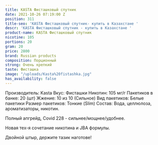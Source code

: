 ```yaml
---
title: KASTA Фисташковый спутник
date: 2021-10-26 07:19:00 Z
position: 311
title-seo: 'KASTA Фисташковый спутник- купить в Казахстане '
descr: 'KASTA Фисташковый спутник - купить в Казахстане '
product-name: KASTA Фисташковый спутник
nicotine: 105
portions: 20
gram: 20
price: 2800
brand: Russian products
composition: Порционный
strong: Очень крепкий
taste: Фисташка
image: "/uploads/Kasta%20fistashka.jpg"
has_availability: false
---
```


Производитель: Kasta
Вкус: Фисташки
Никотин: 105 мг/г
Пакетиков в банке: 20 (шт)
Жжение: 10 из 10 (Сильное)
Вид пакетиков: Белые пакетики
Размер пакетиков: Тонкие (Slim)
Состав: Вода, целлюлоза, ароматизаторы, никотин.

Полный апгрейд, Covid 228 - сильнее/мощнее/удобнее.

Новая тех-я сочетание никотина и JBA формулы.

Двойной штыр, держите тазик наготове!
